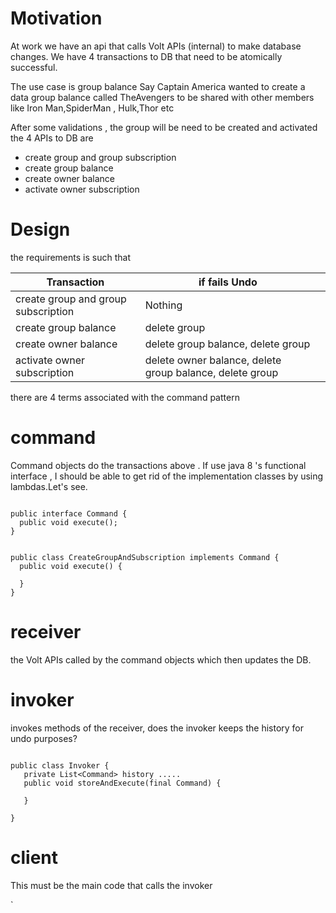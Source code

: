 # Motivation
At work we have an api that calls Volt APIs (internal) to make database changes.
We have 4 transactions to DB that need to be atomically successful.

The use case is group balance
Say Captain America wanted to create a data group balance called TheAvengers to be shared with other members like Iron Man,SpiderMan , Hulk,Thor etc

After some validations , the group will be need to be created and activated
the 4 APIs to DB are 

- create group and group subscription
- create group balance
- create owner balance
- activate owner subscription



# Design

the requirements is such that 

| Transaction                         | if fails  Undo                                           |     |
| ------------------------------------|----------------------------------------------------------|-----|
| create group and group subscription | Nothing                                                  |     |
| create group balance                | delete group                                             |     |
| create owner balance                | delete group balance, delete group                       |     |
| activate owner subscription         | delete owner balance, delete group balance, delete group |     |

there are 4 terms associated with the command pattern

# command
  Command objects do the transactions above . If use java 8 's functional interface , I should be able to get rid of the implementation classes by using lambdas.Let's see. 
  
```

public interface Command {
  public void execute();
}

```

```

public class CreateGroupAndSubscription implements Command {
  public void execute() {
     
  }
}

```

  
# receiver
  the Volt APIs called by the command objects which then updates the DB.

# invoker
  invokes methods of the receiver, does the invoker keeps the history for undo purposes?
  
  ```
  
  public class Invoker {
     private List<Command> history .....
     public void storeAndExecute(final Command) {
     
     }
  
  }
  
  ```
  

# client
  This must be the main code that calls the invoker 

`
